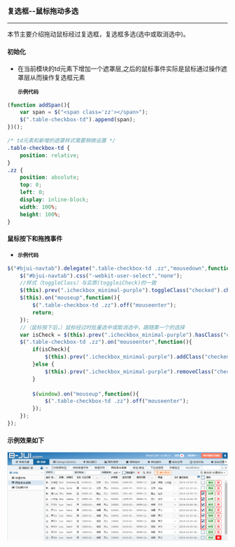 ### 复选框--鼠标拖动多选
***
本节主要介绍拖动鼠标经过复选框，复选框多选(选中或取消选中)。
#### 初始化
* 在当前模块的td元素下增加一个遮罩层,之后的鼠标事件实际是鼠标通过操作遮罩层从而操作复选框元素

  **`示例代码`**
```js
(function addSpan(){
    var span = $("<span class='zz'></span>");
    $(".table-checkbox-td").append(span);
})();
```
```css
/* td元素和新增的遮罩样式需要稍微设置 */
.table-checkbox-td {
    position: relative;
}
.zz {
    position: absolute;
    top: 0;
    left: 0;
    display: inline-block;
    width: 100%;
    height: 100%;
}
```

#### 鼠标按下和拖拽事件
* **`示例代码`**
```js
$("#bjui-navtab").delegate(".table-checkbox-td .zz","mousedown",function(ev){
    $("#bjui-navtab").css("-webkit-user-select","none");
    //样式（toggleClass）与实质(toggleiCheck)的一致
    $(this).prev(".icheckbox_minimal-purple").toggleClass("checked").children("input").iCheck('toggle');
    $(this).on("mouseup",function(){
        $(".table-checkbox-td .zz").off("mouseenter");
        return;
    });
    //（鼠标按下后，）鼠标经过时批量选中或取消选中，跟随第一个的选择
    var isCheck = $(this).prev(".icheckbox_minimal-purple").hasClass("checked");
    $(".table-checkbox-td .zz").on("mouseenter",function(){
        if(isCheck){
            $(this).prev(".icheckbox_minimal-purple").addClass("checked").children("input").iCheck('check');
        }else {
            $(this).prev(".icheckbox_minimal-purple").removeClass("checked").children("input").iCheck('uncheck');
        }

        $(window).on("mouseup",function(){
            $(".table-checkbox-td .zz").off("mouseenter");
        });
    });
});
```

#### 示例效果如下
![](/assets/checkbox_select.png)




